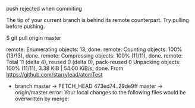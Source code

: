 ﻿push rejected when commiting

The tip of your current branch is behind its remote counterpart. Try pulling before pushing.

$ git pull origin master

remote: Enumerating objects: 13, done.
remote: Counting objects: 100% (13/13), done.
remote: Compressing objects: 100% (11/11), done.
remote: Total 11 (delta 4), reused 0 (delta 0), pack-reused 0
Unpacking objects: 100% (11/11), 3.38 KiB | 54.00 KiB/s, done.
From https://github.com/starrylead/atomTest
* branch master -> FETCH_HEAD
473ed74..29de9ff master -> origin/master
error: Your local changes to the following files would be overwritten by merge:
